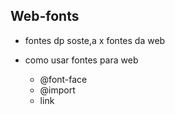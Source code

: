 ## Web-fonts

- fontes dp soste,a x fontes da web
- como usar fontes para web

    * @font-face
    * @import
    * link